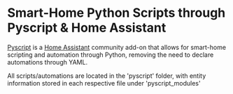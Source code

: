 # Smart-Home Python Scripts through Pyscript & Home Assistant

[Pyscript](https://github.com/custom-components/pyscript) is a [Home Assistant](https://www.home-assistant.io/) community add-on that allows for smart-home scripting and automation through Python, removing the need to declare automations through YAML.

All scripts/automations are located in the 'pyscript' folder, with entity information stored in each respective file under 'pyscript_modules'